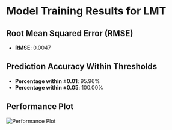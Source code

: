 # Model Training Results for LMT

## Root Mean Squared Error (RMSE)
- **RMSE**: 0.0047

## Prediction Accuracy Within Thresholds
- **Percentage within ±0.01**: 95.96%
- **Percentage within ±0.05**: 100.00%

## Performance Plot
![Performance Plot](../imgs/LMT.png)
